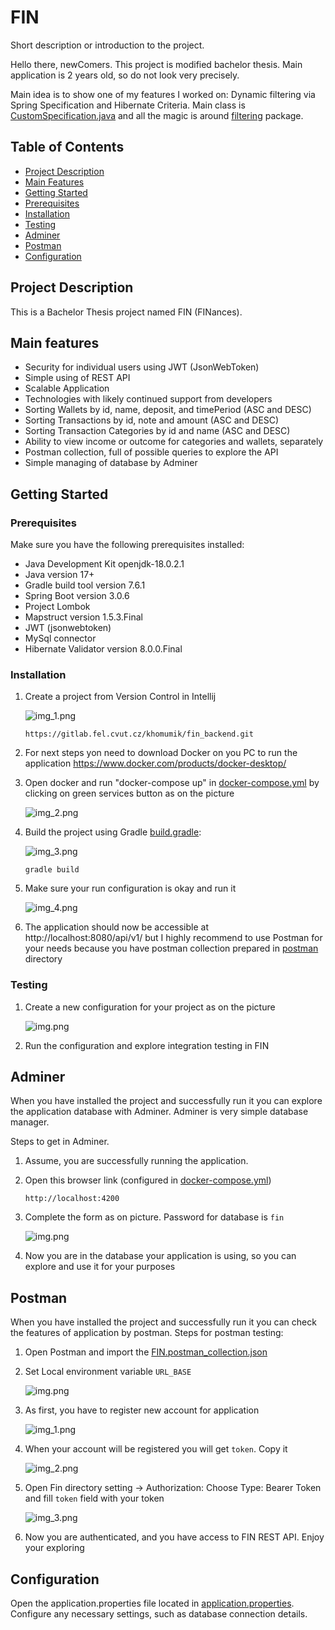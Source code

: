 # FIN

Short description or introduction to the project.

Hello there, newComers. This project is modified bachelor thesis. 
Main application is 2 years old, so do not look very precisely. 

Main idea is to show one of my features I worked on: 
Dynamic filtering via Spring Specification and Hibernate Criteria. 
Main class is [CustomSpecification.java](src/main/java/com/example/fin/filtering/CustomSpecification.java) 
and all the magic is around [filtering](src/main/java/com/example/fin/filtering)
package.





## Table of Contents

- [Project Description](#project-description)
- [Main Features](#main-features)
- [Getting Started](#getting-started)
- [Prerequisites](#prerequisites)
- [Installation](#installation)
- [Testing](#testing)
- [Adminer](#adminer)
- [Postman](#postman)
- [Configuration](#configuration)

## Project Description

This is a Bachelor Thesis project named FIN (FINances).

## Main features

- Security for individual users using JWT (JsonWebToken)
- Simple using of REST API
- Scalable Application
- Technologies with likely continued support from developers
- Sorting Wallets by id, name, deposit, and timePeriod (ASC and DESC)
- Sorting Transactions by id, note and amount (ASC and DESC)
- Sorting Transaction Categories by id and name (ASC and DESC)
- Ability to view income or outcome for categories and wallets, separately
- Postman collection, full of possible queries to explore the API
- Simple managing of database by Adminer

## Getting Started

### Prerequisites

Make sure you have the following prerequisites installed:

- Java Development Kit openjdk-18.0.2.1
- Java version 17+
- Gradle build tool version 7.6.1
- Spring Boot version 3.0.6
- Project Lombok
- Mapstruct version 1.5.3.Final
- JWT (jsonwebtoken)
- MySql connector
- Hibernate Validator version 8.0.0.Final

### Installation

1. Create a project from Version Control in Intellij

   ![img_1.png](images/img_1.png)
    ```
   https://gitlab.fel.cvut.cz/khomumik/fin_backend.git
2. For next steps yon need to download Docker on you PC to run the application
   https://www.docker.com/products/docker-desktop/
3. Open docker and run "docker-compose up" in [docker-compose.yml](docker-compose.yml) by clicking on green services button as on the picture

   ![img_2.png](images/img_2.png)
4. Build the project using Gradle [build.gradle](build.gradle):

   ![img_3.png](images/img_3.png)

   ````
   gradle build
5. Make sure your run configuration is okay and run it

   ![img_4.png](images/img_4.png)
6. The application should now be accessible at http://localhost:8080/api/v1/ but I highly recommend to use Postman for your needs because you have postman collection prepared in [postman](postman) directory

### Testing

1. Create a new configuration for your project as on the picture

   ![img.png](images/img_10.png)
2. Run the configuration and explore integration testing in FIN

## Adminer

When you have installed the project and successfully run it you can explore the application database with Adminer. Adminer is very simple database manager.

Steps to get in Adminer.
1. Assume, you are successfully running the application.
2. Open this browser link (configured in [docker-compose.yml](docker-compose.yml))
   ````
   http://localhost:4200
3. Complete the form as on picture. Password for database is `fin`

   ![img.png](images/img_9.png)
4. Now you are in the database your application is using, so you can explore and use it for your purposes

## Postman

When you have installed the project and successfully run it you can check the features of application by postman.
Steps for postman testing:
1. Open Postman and import the
   [FIN.postman_collection.json](postman/FIN.postman_collection.json)
2. Set Local environment variable `URL_BASE`

   ![img.png](images/img_5.png)
3. As first, you have to register new account for application

   ![img_1.png](images/img_6.png)
4. When your account will be registered you will get `token`. Copy it

   ![img_2.png](images/img_7.png)
5. Open Fin directory setting -> Authorization: Choose Type: Bearer Token and fill `token` field with your token

   ![img_3.png](images/img_8.png)
6. Now you are authenticated, and you have access to FIN REST API. Enjoy your exploring

## Configuration

Open the application.properties file located in [application.properties](src/main/resources/application.properties).
Configure any necessary settings, such as database connection details.
